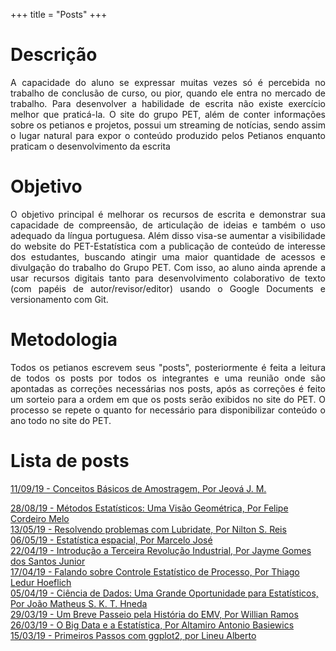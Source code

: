 +++
title = "Posts"
+++

# Descrição

<p align="justify">A capacidade do aluno se expressar muitas vezes só é 
percebida no trabalho de conclusão de curso, ou pior, quando ele entra no 
mercado de trabalho. Para desenvolver a habilidade de escrita não existe 
exercício melhor que praticá-la. O site do grupo PET, além de conter 
informações sobre os petianos e projetos, possui um streaming de notícias, 
sendo assim o lugar natural para expor o conteúdo produzido pelos Petianos 
enquanto praticam o desenvolvimento da escrita</p>

# Objetivo

<p align="justify">O objetivo principal é melhorar os recursos de escrita 
e demonstrar sua capacidade de compreensão, de articulação de ideias e 
também o uso adequado da língua portuguesa. Além disso visa-se aumentar 
a visibilidade do website do PET-Estatística com a publicação de conteúdo 
de interesse dos estudantes, buscando atingir uma maior quantidade de acessos 
e divulgação do trabalho do Grupo PET. Com isso, ao aluno ainda aprende 
a usar recursos digitais tanto para desenvolvimento colaborativo de texto 
(com papéis de autor/revisor/editor) usando o Google Documents e versionamento 
com Git.</p>

# Metodologia

<p align="justify">Todos os petianos escrevem seus "posts", posteriormente
é feita a leitura de todos os posts por todos os integrantes e uma reunião
onde são apontadas as correções necessárias nos posts, após as correções
é feito um sorteio para a ordem em que os posts serão exibidos no site do 
PET. O processo se repete o quanto for necessário para disponibilizar 
conteúdo o ano todo no site do PET.</p>

# Lista de posts 


[11/09/19 - Conceitos Básicos de Amostragem, Por Jeová J. M.](../download/posts/postJEOVA.html)
 
[28/08/19 - Métodos Estatísticos: Uma Visão Geométrica, Por Felipe Cordeiro Melo](../download/posts/postFELIPE.html)	
[13/05/19 - Resolvendo problemas com Lubridate, Por Nilton S. Reis](../download/posts/postNILTON.html)	
[06/05/19 - Estatística espacial, Por Marcelo José](../download/posts/postMARCELO.html)   
[22/04/19 - Introdução a Terceira Revolução Industrial, Por Jayme Gomes dos Santos Junior](../download/posts/postJAYME.html)    
[17/04/19 - Falando sobre Controle Estatístico de Processo, Por Thiago Ledur Hoeflich](../download/posts/postTHIAGO.html)  
[05/04/19 - Ciência de Dados: Uma Grande Oportunidade para Estatísticos, Por João Matheus S. K. T. Hneda](../download/posts/postJOAO.html)   
[29/03/19 - Um Breve Passeio pela História do EMV, Por Willian Ramos](../download/posts/postWILLIAN.html)   
[26/03/19 - O Big Data e a Estatística, Por Altamiro Antonio Basiewics](../download/posts/postALTAMIRO.html)   
[15/03/19 - Primeiros Passos com ggplot2, por Lineu Alberto](../download/posts/postLINEU.html)  
 

